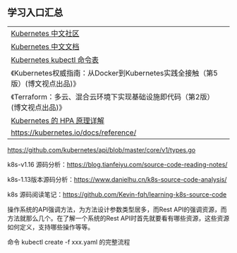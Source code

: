 ## 学习入口汇总

|                                                              |      |
| ------------------------------------------------------------ | ---- |
| [Kubernetes 中文社区](https://www.kubernetes.org.cn/)        |      |
| [Kubernetes 中文文档](http://docs.kubernetes.org.cn/)        |      |
| [Kubernetes kubectl 命令表](http://docs.kubernetes.org.cn/683.html) |      |
| 《Kubernetes权威指南：从Docker到Kubernetes实践全接触（第5版）(博文视点出品)》 |      |
| 《Terraform：多云、混合云环境下实现基础设施即代码（第2版）(博文视点出品)》 |      |
| [Kubernetes 的 HPA 原理详解](https://blog.csdn.net/NetEaseResearch/article/details/108596068) |      |
| https://kubernetes.io/docs/reference/                        |      |





https://github.com/kubernetes/api/blob/master/core/v1/types.go



k8s-v1.16 源码分析：https://blog.tianfeiyu.com/source-code-reading-notes/

k8s-1.13版本源码分析：https://www.danielhu.cn/k8s-source-code-analysis/

k8s 源码阅读笔记：https://github.com/Kevin-fqh/learning-k8s-source-code





操作系统的API强调方法，为方法设计参数类型居多，而Rest API的强调资源，而方法就那么几个。在了解一个系统的Rest API时首先就要看有哪些资源，这些资源如何定义，支持哪些操作等等。



命令 kubectl create -f xxx.yaml 的完整流程

